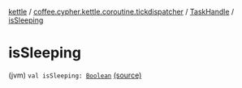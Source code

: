 [kettle](../../index.md) / [coffee.cypher.kettle.coroutine.tickdispatcher](../index.md) / [TaskHandle](index.md) / [isSleeping](./is-sleeping.md)

# isSleeping

(jvm) `val isSleeping: `[`Boolean`](https://kotlinlang.org/api/latest/jvm/stdlib/kotlin/-boolean/index.html) [(source)](https://github.com/Cypher121/kettle/blob/master/src/main/kotlin/coffee/cypher/kettle/coroutine/tickdispatcher/TaskHandle.kt#L43)